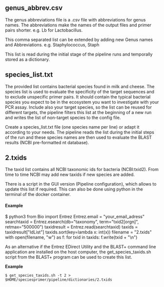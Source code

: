 ## genus_abbrev.csv

The genus abbreviations file is a .csv file with abbreviations for genus names.
The abbreviations make the names of the output files and primer pairs shorter.
e.g. Lb for Lactobacillus.

This comma separated list can be extended by adding new Genus names and Abbreviations.
e.g. 
Staphylococcus, Staph

This list is read during the initial stage of the pipeline runs and temporally stored as a dictionary.

## species_list.txt

The provided list contains bacterial species found in milk and cheese.
The species list is used to evaluate the specificity of the target sequences and to exclude unspecific primer pairs. It should contain the typical bacterial species you expect to be in the ecosystem you want to investigate with your PCR assay. Include also your target species, so the list can be reused for different targets, the pipeline filters this list at the beginning of a new run and writes the list of non-target species to the config file.

Create a species_list.txt file (one species name per line) or adapt it according to your needs. The pipeline reads the list during the initial steps of the run and these species names are then used to evaluate the BLAST results (NCBI pre-formatted nt database).

## 2.txids

The taxid list contains all NCBI taxonomic ids for bacteria (NCBI:txid2). From time to time NCBI may add new taxids if new species are added.

There is a script in the GUI version (Pipeline configuration), which allows to update this list if required.
This can also be done using python in the terminal of the docker container.

#### Example

$ python3
from Bio import Entrez
Entrez.email = "your_email_adress"
searchtaxid = Entrez.esearch(db="taxonomy", term="txid2[orgn]", retmax="500000")
taxidresult = Entrez.read(searchtaxid)
taxids = taxidresult["IdList"]
taxids.sort(key=lambda x: int(x))
filename = "2.txids"
with open(filename, "w") as f:
    for txid in taxids:
        f.write(txid + "\n")


As an alternative if the Entrez EDirect Utility and the BLAST+ command line application are installed on the host computer, the get_species_taxids.sh script from the BLAST+ program can be used to create this list.

__Example__

    $ get_species_taxids.sh -t 2 > $HOME/speciesprimer/pipeline/dictionaries/2.txids


